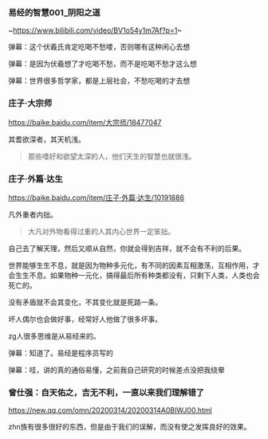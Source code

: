 ### 易经的智慧001_阴阳之道
~https://www.bilibili.com/video/BV1o54y1m7Af?p=1~

弹幕：这个伏羲氏肯定吃喝不愁喽，否则哪有这种闲心去想

弹幕：是因为伏羲想了才吃喝不愁，而不是吃喝不愁才这么想

弹幕：世界很多哲学家，都是上层社会，不愁吃喝的才去想

### 庄子·大宗师
https://baike.baidu.com/item/大宗师/18477047

其耆欲深者，其天机浅。
>那些嗜好和欲望太深的人，他们天生的智慧也就很浅。

### 庄子·外篇·达生
https://baike.baidu.com/item/庄子·外篇·达生/10191886

凡外重者内拙。
>大凡对外物看得过重的人其内心世界一定笨拙。

自己去了解天理，然后又顺从自然，你就会得到吉祥，就不会有不利的后果。

世界能够生生不息，就是因为物种多元化，有不同的因素互相激荡，互相作用，才会生生不息。如果物种一元化，搞得最后所有种类都没有，只剩下人类，人类也会死亡的。

没有矛盾就不会其变化，不其变化就是死路一条。

坏人偶尔也会做好事，经常好人他做了很多坏事。

zg人很多思维是从易经来的。

弹幕：知道了。易经是程序员写的

弹幕：哇，讲的真的通俗易懂，之前我自己研究的时候差点没把我绕晕

### 曾仕强：自天佑之，吉无不利，一直以来我们理解错了
https://new.qq.com/omn/20200314/20200314A0BIWJ00.html

zhn族有很多很好的东西，但是由于我们的误解，而没有使之发挥良好的效果。
